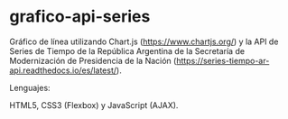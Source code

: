 # grafico-api-series
Gráfico de línea utilizando Chart.js (https://www.chartjs.org/) y la API de Series de Tiempo de la República Argentina de la Secretaría de Modernización de Presidencia de la Nación (https://series-tiempo-ar-api.readthedocs.io/es/latest/).

Lenguajes:

HTML5, CSS3 (Flexbox) y JavaScript (AJAX).
